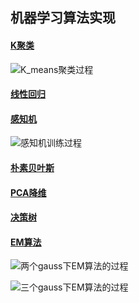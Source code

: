 
## 机器学习算法实现
#### [K聚类](https://github.com/BarryRun/Machine-Learning-Practice/blob/master/Cluster/k_means.py)

![K_means聚类过程](https://github.com/BarryRun/Machine-Learning-Practice/blob/master/Cluster/images/k_means_process.gif)
#### [线性回归](https://github.com/BarryRun/Machine-Learning-Practice/blob/master/LinearRegression/linear_regression.py)
#### [感知机](https://github.com/BarryRun/Machine-Learning-Practice/blob/master/Perceptron/Perceptron.py)  

![感知机训练过程](https://github.com/BarryRun/Machine-Learning-Practice/blob/master/Perceptron/images/training_process.gif)
#### [朴素贝叶斯](https://github.com/BarryRun/Machine-Learning-Practice/blob/master/Naive%20Bayes/naive_bayes.py)
#### [PCA降维](https://github.com/BarryRun/Machine-Learning-Practice/blob/master/PCA/pca.py)
#### [决策树](https://github.com/BarryRun/Machine-Learning-Practice/blob/master/Decision%20Tree/decision_tree(ID3).py)
#### [EM算法](https://github.com/BarryRun/Machine-Learning-Practice/blob/master/EM/em.py)

![两个gauss下EM算法的过程](https://github.com/BarryRun/Machine-Learning-Practice/blob/master/EM/simple_em_res/em_process.gif)  

![三个gauss下EM算法的过程](https://github.com/BarryRun/Machine-Learning-Practice/blob/master/EM/em_res/em_process.gif)

